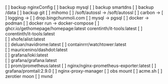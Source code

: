 [ ] backup nginxConfig
[ ] backup mysql
[ ] backup smartdns
[ ] backup /data
[ ] backup git
[ ] mihomo
[ ] /soft/autossl -> /soft/autossl
[ ] carbon -> 
[ ] logging -> 
[ ] drop.bingchunmoli.com
[ ] mysql -> pgsql
[ ] docker -> podman
[ ] docker run -> docker-compose 
[ ] ghcr.io/gethomepage/homepage:latest corentinth/it-tools:latest
[ ] corentinth/it-tools:latest  
[ ] xhofe/alist:latest  
[ ] deluan/navidrome:latest
[ ] containrrr/watchtower:latest   
[ ] mauricenino/dashdot:latest  
[ ] grafana/loki:latest  
[ ] grafana/grafana:latest   
[ ] prom/prometheus:latest 
[ ] nginx/nginx-prometheus-exporter:latest
[ ] grafana/promtail:2.9.0
[ ] nginx-proxy-manager
[ ] obs mount
[ ] acme.sh
[ ] zerotier moon
[ ] mvnd
